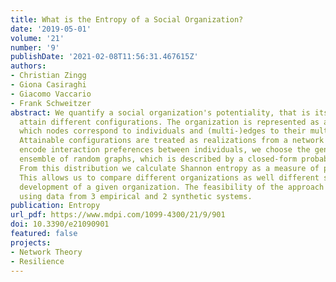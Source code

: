 ```yaml
---
title: What is the Entropy of a Social Organization?
date: '2019-05-01'
volume: '21'
number: '9'
publishDate: '2021-02-08T11:56:31.467615Z'
authors:
- Christian Zingg
- Giona Casiraghi
- Giacomo Vaccario
- Frank Schweitzer
abstract: We quantify a social organization's potentiality, that is its ability to
  attain different configurations. The organization is represented as a network in
  which nodes correspond to individuals and (multi-)edges to their multiple interactions.
  Attainable configurations are treated as realizations from a network ensemble. To
  encode interaction preferences between individuals, we choose the generalized hypergeometric
  ensemble of random graphs, which is described by a closed-form probability distribution.
  From this distribution we calculate Shannon entropy as a measure of potentiality.
  This allows us to compare different organizations as well different stages in the
  development of a given organization. The feasibility of the approach is demonstrated
  using data from 3 empirical and 2 synthetic systems.
publication: Entropy
url_pdf: https://www.mdpi.com/1099-4300/21/9/901
doi: 10.3390/e21090901
featured: false
projects:
- Network Theory
- Resilience
---
```

